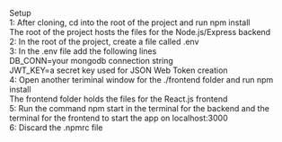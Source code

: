Setup  
1: After cloning, cd into the root of the project and run npm install  
The root of the project hosts the files for the Node.js/Express backend  
2: In the root of the project, create a file called .env  
3: In the .env file add the following lines  
DB_CONN=your mongodb connection string  
JWT_KEY=a secret key used for JSON Web Token creation  
4: Open another teriminal window for the ./frontend folder and run npm install  
The frontend folder holds the files for the React.js frontend  
5: Run the command npm start in the terminal for the backend and the terminal for the frontend to start the app on localhost:3000  
6: Discard the .npmrc file

 
